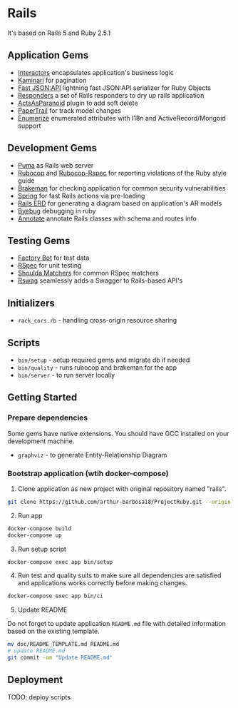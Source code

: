 # Rails

It's based on Rails 5 and Ruby 2.5.1

## Application Gems

- [Interactors](https://github.com/collectiveidea/interactor) encapsulates application's business logic
- [Kaminari](https://github.com/amatsuda/kaminari) for pagination
- [Fast JSON:API](https://github.com/Netflix/fast_jsonapi) lightning fast JSON:API serializer for Ruby Objects
- [Responders](https://github.com/plataformatec/responders) a set of Rails responders to dry up rails application
- [ActsAsParanoid](https://github.com/ActsAsParanoid/acts_as_paranoid) plugin to add soft delete
- [PaperTrail](https://github.com/paper-trail-gem/paper_trail) for track model changes
- [Enumerize](https://github.com/brainspec/enumerize) enumerated attributes with I18n and ActiveRecord/Mongoid support

## Development Gems

- [Puma](https://github.com/puma/puma) as Rails web server
- [Rubocop](https://github.com/bbatsov/rubocop) and [Rubocop-Rspec](https://github.com/nevir/rubocop-rspec)
  for reporting violations of the Ruby style guide
- [Brakeman](https://github.com/presidentbeef/brakeman) for checking application for common security vulnerabilities
- [Spring](https://github.com/rails/spring) for fast Rails actions via
  pre-loading
- [Rails ERD](https://github.com/voormedia/rails-erd) for generating a diagram based on application's AR models
- [Byebug](https://github.com/deivid-rodriguez/byebug) debugging in ruby
- [Annotate](https://github.com/ctran/annotate_models) annotate Rails classes with schema and routes info

## Testing Gems

- [Factory Bot](https://github.com/thoughtbot/factory_bot_rails) for test data
- [RSpec](https://github.com/rspec/rspec) for unit testing
- [Shoulda Matchers](http://github.com/thoughtbot/shoulda-matchers) for common RSpec matchers
- [Rswag](https://github.com/domaindrivendev/rswag) seamlessly adds a Swagger to Rails-based API's

## Initializers

- `rack_cors.rb` - handling cross-origin resource sharing

## Scripts

- `bin/setup` - setup required gems and migrate db if needed
- `bin/quality` - runs rubocop and brakeman for the app
- `bin/server` - to run server locally

## Getting Started

### Prepare dependencies

Some gems have native extensions.
You should have GCC installed on your development machine.

- `graphviz` - to generate Entity-Relationship Diagram

### Bootstrap application (wtih docker-compose)

1. Clone application as new project with original repository named "rails".

```bash
git clone https://github.com/arthur-barbosa18/ProjectRuby.git --origin rails [MY-NEW-PROJECT]
```

2. Run app

```bash
docker-compose build
docker-compose up
```

3. Run setup script

```bash
docker-compose exec app bin/setup
```

4. Run test and quality suits to make sure all dependencies are satisfied and applications works correctly before making changes.

```bash
docker-compose exec app bin/ci
```

5. Update README

Do not forget to update application `README.md` file with detailed information based on the
existing template.

```bash
mv doc/README_TEMPLATE.md README.md
# update README.md
git commit -am "Update README.md"
```

## Deployment

TODO: deploy scripts

##
